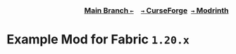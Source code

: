 ### <p align=right>[Main Branch `←`](https://github.com/KessokuTeaTime/Example-Mod)&emsp;[`→` CurseForge](https://www.curseforge.com/minecraft/mc-mods/modid)&ensp;[`→` Modrinth](https://modrinth.com/mod/modid)</p>

# Example Mod for Fabric `1.20.x`
